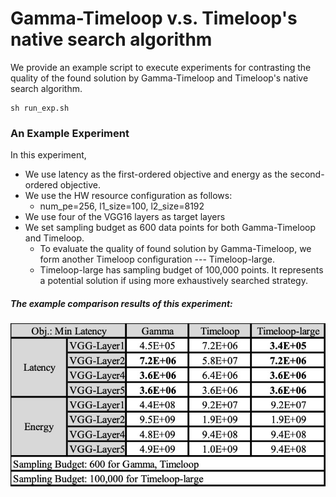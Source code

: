 # Gamma-Timeloop v.s. Timeloop's native search algorithm
We provide an example script to execute experiments for contrasting the quality of the found solution by Gamma-Timeloop and Timeloop's native search algorithm.
```
sh run_exp.sh
```

### An Example Experiment
In this experiment,
* We use latency as the first-ordered objective and energy as the second-ordered objective.
* We use the HW resource configuration as follows:
  * num_pe=256, l1_size=100, l2_size=8192
* We use four of the VGG16 layers as target layers
* We set sampling budget as 600 data points for both Gamma-Timeloop and Timeloop.
  * To evaluate the quality of found solution by Gamma-Timeloop, we form another Timeloop configuration --- Timeloop-large.
  * Timeloop-large has sampling budget of 100,000 points. It represents a potential solution if using more exhaustively searched strategy.


##### The example comparison results of this experiment:
![Comparisons](./example_output_summary/gamma_timeloop_comparisons_table.jpg)
